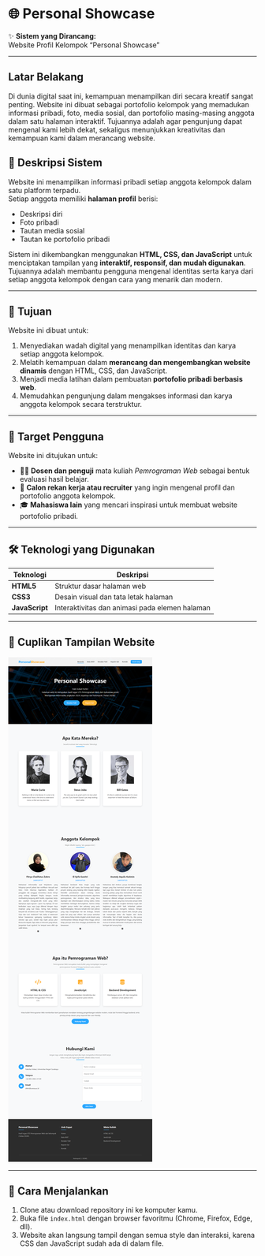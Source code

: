# 🌐 Personal Showcase

✨ **Sistem yang Dirancang:**  
Website Profil Kelompok “Personal Showcase”

---

## Latar Belakang
Di dunia digital saat ini, kemampuan menampilkan diri secara kreatif sangat penting. Website ini dibuat sebagai portofolio kelompok yang memadukan informasi pribadi, foto, media sosial, dan portofolio masing-masing anggota dalam satu halaman interaktif. Tujuannya adalah agar pengunjung dapat mengenal kami lebih dekat, sekaligus menunjukkan kreativitas dan kemampuan kami dalam merancang website.

## 🧩 Deskripsi Sistem

Website ini menampilkan informasi pribadi setiap anggota kelompok dalam satu platform terpadu.  
Setiap anggota memiliki **halaman profil** berisi:

- Deskripsi diri  
- Foto pribadi  
- Tautan media sosial  
- Tautan ke portofolio pribadi  

Sistem ini dikembangkan menggunakan **HTML, CSS, dan JavaScript** untuk menciptakan tampilan yang **interaktif, responsif, dan mudah digunakan**.  
Tujuannya adalah membantu pengguna mengenal identitas serta karya dari setiap anggota kelompok dengan cara yang menarik dan modern.

---

## 🎯 Tujuan

Website ini dibuat untuk:

1. Menyediakan wadah digital yang menampilkan identitas dan karya setiap anggota kelompok.  
2. Melatih kemampuan dalam **merancang dan mengembangkan website dinamis** dengan HTML, CSS, dan JavaScript.  
3. Menjadi media latihan dalam pembuatan **portofolio pribadi berbasis web**.  
4. Memudahkan pengunjung dalam mengakses informasi dan karya anggota kelompok secara terstruktur.

---

## 👥 Target Pengguna

Website ini ditujukan untuk:

- 🧑‍🏫 **Dosen dan penguji** mata kuliah *Pemrograman Web* sebagai bentuk evaluasi hasil belajar.  
- 💼 **Calon rekan kerja atau recruiter** yang ingin mengenal profil dan portofolio anggota kelompok.  
- 🎓 **Mahasiswa lain** yang mencari inspirasi untuk membuat website portofolio pribadi.

---

## 🛠️ Teknologi yang Digunakan

| Teknologi | Deskripsi |
|------------|------------|
| **HTML5** | Struktur dasar halaman web |
| **CSS3** | Desain visual dan tata letak halaman |
| **JavaScript** | Interaktivitas dan animasi pada elemen halaman |

---

## 📸 Cuplikan Tampilan Website 
![Tampilan Website](assets/Tampilan%20Keseluruhan%20Website%20Personal%20Showcase.png)

---

## 🚀 Cara Menjalankan
1. Clone atau download repository ini ke komputer kamu.
2. Buka file `index.html` dengan browser favoritmu (Chrome, Firefox, Edge, dll).
3. Website akan langsung tampil dengan semua style dan interaksi, karena CSS dan JavaScript sudah ada di dalam file.
